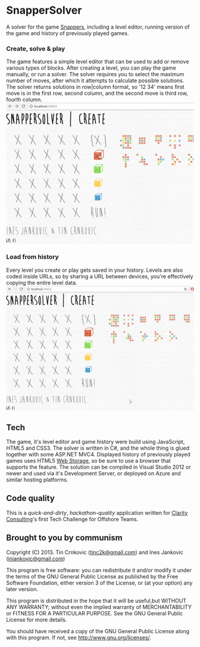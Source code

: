 # SnapperSolver #
A solver for the game [Snappers](https://play.google.com/store/apps/details?id=com.emerginggames.snappers&hl=en), including a level editor, running version of the game and history of previously played games.

### Create, solve & play ###
The game features a simple level editor that can be used to add or remove various types of blocks. After creating a level, you can play the game manually, or run a solver. The solver requires you to select the maximum number of moves, after which it attempts to calculate possible solutions. The solver returns solutions in row|column format, so '12 34' means first move is in the first row, second column, and the second move is third row, fourth column.
![Level editor](https://raw.githubusercontent.com/tinc2k/snapperSolver/master/docs/levelEditor.gif)

### Load from history ###
Every level you create or play gets saved in your history. Levels are also coded inside URLs, so by sharing a URL between devices, you're effectively copying the entire level data.
![History](https://raw.githubusercontent.com/tinc2k/snapperSolver/master/docs/history.gif)

## Tech ##
The game, it's level editor and game history were build using JavaScript, HTML5 and CSS3. The solver is written in C#, and the whole thing is glued together with some ASP.NET MVC4. Displayed history of previously played games uses HTML5 [Web Storage](http://www.w3.org/TR/webstorage/), so be sure to use a browser that supports the feature. The solution can be compiled in Visual Studio 2012 or newer and used via it's Development Server, or deployed on Azure and similar hosting platforms.

## Code quality ##
This is a *quick-and-dirty*, *hackathon-quality* application written for [Clarity Consulting](www.claritycon.com)'s first Tech Challenge for Offshore Teams. 

## Brought to you by communism ##
Copyright (C) 2013. Tin Crnkovic (tinc2k@gmail.com) and Ines Jankovic (injankovic@gmail.com)

This program is free software: you can redistribute it and/or modify it under the terms of the GNU General Public License as published by the Free Software Foundation, either version 3 of the License, or (at your option) any later version.

This program is distributed in the hope that it will be useful,but WITHOUT ANY WARRANTY; without even the implied warranty of MERCHANTABILITY or FITNESS FOR A PARTICULAR PURPOSE. See the GNU General Public License for more details.

You should have received a copy of the GNU General Public License along with this program. If not, see http://www.gnu.org/licenses/.
